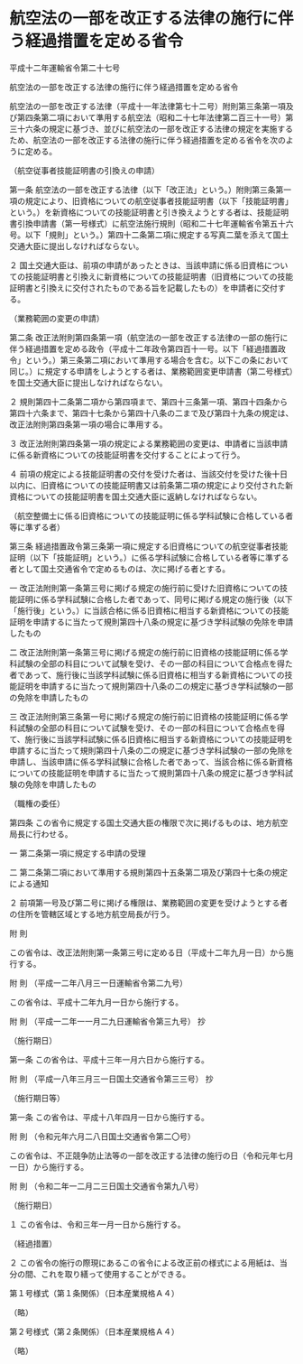 # 航空法の一部を改正する法律の施行に伴う経過措置を定める省令

平成十二年運輸省令第二十七号

航空法の一部を改正する法律の施行に伴う経過措置を定める省令

航空法の一部を改正する法律（平成十一年法律第七十二号）附則第三条第一項及び第四条第二項において準用する航空法（昭和二十七年法律第二百三十一号）第三十六条の規定に基づき、並びに航空法の一部を改正する法律の規定を実施するため、航空法の一部を改正する法律の施行に伴う経過措置を定める省令を次のように定める。

（航空従事者技能証明書の引換えの申請）

第一条 航空法の一部を改正する法律（以下「改正法」という。）附則第三条第一項の規定により、旧資格についての航空従事者技能証明書（以下「技能証明書」という。）を新資格についての技能証明書と引き換えようとする者は、技能証明書引換申請書（第一号様式）に航空法施行規則（昭和二十七年運輸省令第五十六号。以下「規則」という。）第四十二条第二項に規定する写真二葉を添えて国土交通大臣に提出しなければならない。

２ 国土交通大臣は、前項の申請があったときは、当該申請に係る旧資格についての技能証明書と引換えに新資格についての技能証明書（旧資格についての技能証明書と引換えに交付されたものである旨を記載したもの）を申請者に交付する。

（業務範囲の変更の申請）

第二条 改正法附則第四条第一項（航空法の一部を改正する法律の一部の施行に伴う経過措置を定める政令（平成十二年政令第四百十一号。以下「経過措置政令」という。）第三条第二項において準用する場合を含む。以下この条において同じ。）に規定する申請をしようとする者は、業務範囲変更申請書（第二号様式）を国土交通大臣に提出しなければならない。

２ 規則第四十二条第二項から第四項まで、第四十三条第一項、第四十四条から第四十六条まで、第四十七条から第四十八条の二まで及び第四十九条の規定は、改正法附則第四条第一項の場合に準用する。

３ 改正法附則第四条第一項の規定による業務範囲の変更は、申請者に当該申請に係る新資格についての技能証明書を交付することによって行う。

４ 前項の規定による技能証明書の交付を受けた者は、当該交付を受けた後十日以内に、旧資格についての技能証明書又は前条第二項の規定により交付された新資格についての技能証明書を国土交通大臣に返納しなければならない。

（航空整備士に係る旧資格についての技能証明に係る学科試験に合格している者等に準ずる者）

第三条 経過措置政令第三条第一項に規定する旧資格についての航空従事者技能証明（以下「技能証明」という。）に係る学科試験に合格している者等に準ずる者として国土交通省令で定めるものは、次に掲げる者とする。

一 改正法附則第一条第三号に掲げる規定の施行前に受けた旧資格についての技能証明に係る学科試験に合格した者であって、同号に掲げる規定の施行後（以下「施行後」という。）に当該合格に係る旧資格に相当する新資格についての技能証明を申請するに当たって規則第四十八条の規定に基づき学科試験の免除を申請したもの

二 改正法附則第一条第三号に掲げる規定の施行前に旧資格の技能証明に係る学科試験の全部の科目について試験を受け、その一部の科目について合格点を得た者であって、施行後に当該学科試験に係る旧資格に相当する新資格についての技能証明を申請するに当たって規則第四十八条の二の規定に基づき学科試験の一部の免除を申請したもの

三 改正法附則第三条第一号に掲げる規定の施行前に旧資格の技能証明に係る学科試験の全部の科目について試験を受け、その一部の科目について合格点を得て、施行後に当該学科試験に係る旧資格に相当する新資格についての技能証明を申請するに当たって規則第四十八条の二の規定に基づき学科試験の一部の免除を申請し、当該申請に係る学科試験に合格した者であって、当該合格に係る新資格についての技能証明を申請するに当たって規則第四十八条の規定に基づき学科試験の免除を申請したもの

（職権の委任）

第四条 この省令に規定する国土交通大臣の権限で次に掲げるものは、地方航空局長に行わせる。

一 第二条第一項に規定する申請の受理

二 第二条第二項において準用する規則第四十五条第二項及び第四十七条の規定による通知

２ 前項第一号及び第二号に掲げる権限は、業務範囲の変更を受けようとする者の住所を管轄区域とする地方航空局長が行う。

附 則

この省令は、改正法附則第一条第三号に定める日（平成十二年九月一日）から施行する。

附 則 （平成一二年八月三一日運輸省令第二九号）

この省令は、平成十二年九月一日から施行する。

附 則 （平成一二年一一月二九日運輸省令第三九号） 抄

（施行期日）

第一条 この省令は、平成十三年一月六日から施行する。

附 則 （平成一八年三月三一日国土交通省令第三三号） 抄

（施行期日等）

第一条 この省令は、平成十八年四月一日から施行する。

附 則 （令和元年六月二八日国土交通省令第二〇号）

この省令は、不正競争防止法等の一部を改正する法律の施行の日（令和元年七月一日）から施行する。

附 則 （令和二年一二月二三日国土交通省令第九八号）

（施行期日）

１ この省令は、令和三年一月一日から施行する。

（経過措置）

２ この省令の施行の際現にあるこの省令による改正前の様式による用紙は、当分の間、これを取り繕って使用することができる。

第１号様式（第１条関係）（日本産業規格Ａ４）

（略）

第２号様式（第２条関係）（日本産業規格Ａ４）

（略）
